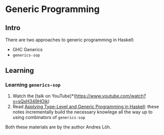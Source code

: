 # Generic Programming

## Intro

There are two approaches to generic programming in Haskell:

- GHC Generics
- `generics-sop`

## Learning

### Learning `generics-sop`

1. Watch the [talk on YouTube]*(https://www.youtube.com/watch?v=sQxH349HOik)
2. Read [Applying Type-Level and Generic Programming in Haskell](https://github.com/kosmikus/SSGEP/blob/master/LectureNotes.pdf): these notes incrementally build the necessary knowlege all the way up to using combinators of `generics-sop`

Both these materials are by the author Andres Löh.